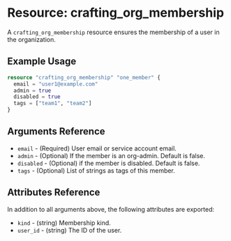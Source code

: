 # Resource: crafting_org_membership

A `crafting_org_membership` resource ensures the membership of a user in the organization.

## Example Usage

```terraform
resource "crafting_org_membership" "one_member" {
  email = "user1@example.com"
  admin = true
  disabled = true
  tags = ["team1", "team2"]
}
```

## Arguments Reference

* `email` - (Required) User email or service account email.
* `admin` - (Optional) If the member is an org-admin. Default is false.
* `disabled` - (Optional) if the member is disabled. Default is false.
* `tags` - (Optional) List of strings as tags of this member.

## Attributes Reference

In addition to all arguments above, the following attributes are exported:

* `kind` - (string) Membership kind.
* `user_id` - (string) The ID of the user.
